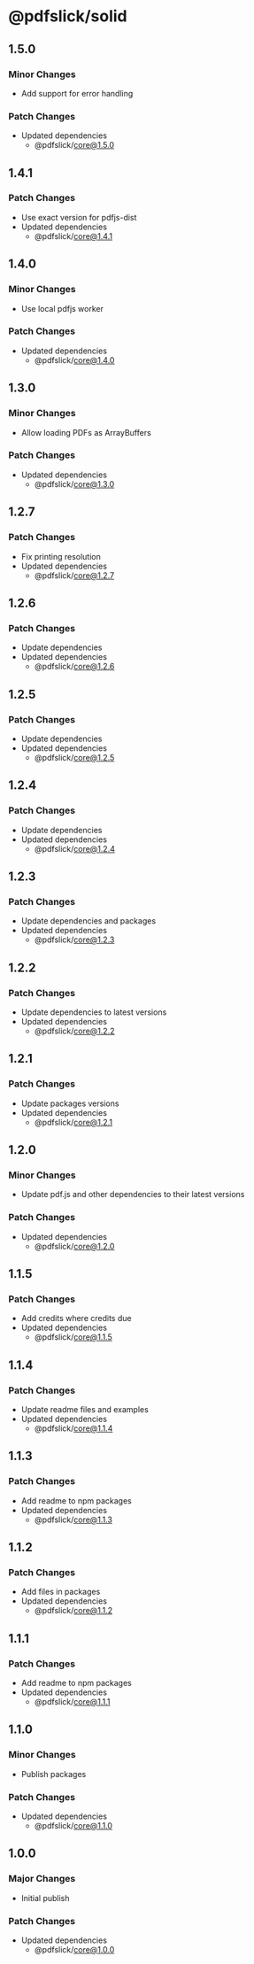 # @pdfslick/solid

## 1.5.0

### Minor Changes

- Add support for error handling

### Patch Changes

- Updated dependencies
  - @pdfslick/core@1.5.0

## 1.4.1

### Patch Changes

- Use exact version for pdfjs-dist
- Updated dependencies
  - @pdfslick/core@1.4.1

## 1.4.0

### Minor Changes

- Use local pdfjs worker

### Patch Changes

- Updated dependencies
  - @pdfslick/core@1.4.0

## 1.3.0

### Minor Changes

- Allow loading PDFs as ArrayBuffers

### Patch Changes

- Updated dependencies
  - @pdfslick/core@1.3.0

## 1.2.7

### Patch Changes

- Fix printing resolution
- Updated dependencies
  - @pdfslick/core@1.2.7

## 1.2.6

### Patch Changes

- Update dependencies
- Updated dependencies
  - @pdfslick/core@1.2.6

## 1.2.5

### Patch Changes

- Update dependencies
- Updated dependencies
  - @pdfslick/core@1.2.5

## 1.2.4

### Patch Changes

- Update dependencies
- Updated dependencies
  - @pdfslick/core@1.2.4

## 1.2.3

### Patch Changes

- Update dependencies and packages
- Updated dependencies
  - @pdfslick/core@1.2.3

## 1.2.2

### Patch Changes

- Update dependencies to latest versions
- Updated dependencies
  - @pdfslick/core@1.2.2

## 1.2.1

### Patch Changes

- Update packages versions
- Updated dependencies
  - @pdfslick/core@1.2.1

## 1.2.0

### Minor Changes

- Update pdf.js and other dependencies to their latest versions

### Patch Changes

- Updated dependencies
  - @pdfslick/core@1.2.0

## 1.1.5

### Patch Changes

- Add credits where credits due
- Updated dependencies
  - @pdfslick/core@1.1.5

## 1.1.4

### Patch Changes

- Update readme files and examples
- Updated dependencies
  - @pdfslick/core@1.1.4

## 1.1.3

### Patch Changes

- Add readme to npm packages
- Updated dependencies
  - @pdfslick/core@1.1.3

## 1.1.2

### Patch Changes

- Add files in packages
- Updated dependencies
  - @pdfslick/core@1.1.2

## 1.1.1

### Patch Changes

- Add readme to npm packages
- Updated dependencies
  - @pdfslick/core@1.1.1

## 1.1.0

### Minor Changes

- Publish packages

### Patch Changes

- Updated dependencies
  - @pdfslick/core@1.1.0

## 1.0.0

### Major Changes

- Initial publish

### Patch Changes

- Updated dependencies
  - @pdfslick/core@1.0.0
